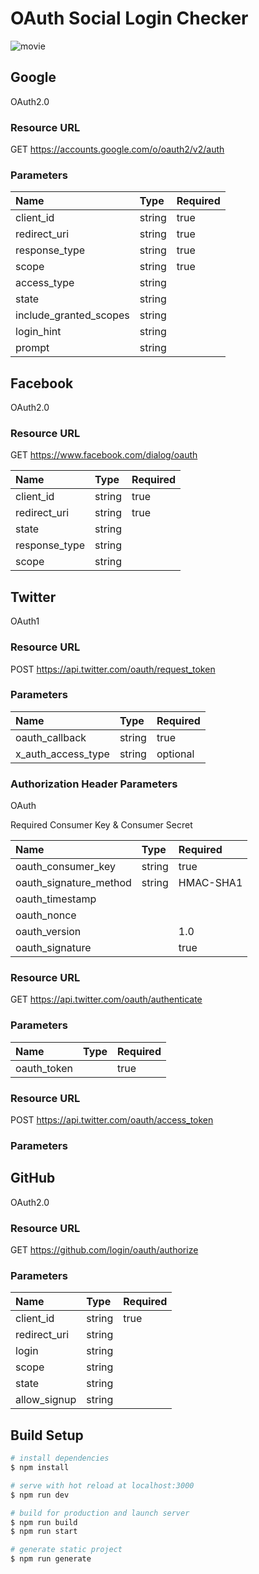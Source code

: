 # OAuth Social Login Checker

![movie](https://user-images.githubusercontent.com/1584153/82146732-4abb0980-9887-11ea-8890-3b4d1716801a.gif)

## Google

OAuth2.0

### Resource URL

GET https://accounts.google.com/o/oauth2/v2/auth

### Parameters

| Name | Type | Required |
|:---------|:---------|:---------|
| client_id | string | true |
| redirect_uri | string | true |
| response_type | string | true |
| scope | string | true |
| access_type | string | |
| state | string | |
| include_granted_scopes | string | |
| login_hint | string | |
| prompt | string | |


## Facebook

OAuth2.0

### Resource URL

GET https://www.facebook.com/dialog/oauth

| Name | Type | Required |
|:---------|:---------|:---------|
| client_id | string | true |
| redirect_uri | string | true |
| state | string |  |
| response_type | string |  |
| scope | string |  |


## Twitter

OAuth1

### Resource URL

POST https://api.twitter.com/oauth/request_token

### Parameters

| Name | Type | Required |
|:---------|:---------|:---------|
| oauth_callback | string | true |
| x_auth_access_type | string | optional |

### Authorization Header Parameters

OAuth 

Required Consumer Key & Consumer Secret

| Name | Type | Required |
|:---------|:---------|:---------|
| oauth_consumer_key | string | true |
| oauth_signature_method | string | HMAC-SHA1 |
| oauth_timestamp | | |
| oauth_nonce |||
| oauth_version | | 1.0 |
| oauth_signature | | true |

### Resource URL

GET https://api.twitter.com/oauth/authenticate

### Parameters

| Name | Type | Required |
|:---------|:---------|:---------|
| oauth_token |  | true |


### Resource URL

POST https://api.twitter.com/oauth/access_token

### Parameters


## GitHub

OAuth2.0

### Resource URL

GET https://github.com/login/oauth/authorize

### Parameters

| Name | Type | Required |
|:---------|:---------|:---------|
| client_id | string | true |
| redirect_uri | string | |
| login | string | |
| scope | string | |
| state | string | |
| allow_signup | string | |


## Build Setup

```bash
# install dependencies
$ npm install

# serve with hot reload at localhost:3000
$ npm run dev

# build for production and launch server
$ npm run build
$ npm run start

# generate static project
$ npm run generate
```
